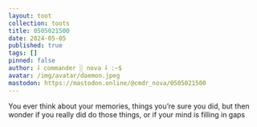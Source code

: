 ```yaml
---
layout: toot
collection: toots
title: 0505021500
date: 2024-05-05
published: true
tags: []
pinned: false
author: ⸸ commander ░ nova ⸸ :~$
avatar: /img/avatar/daemon.jpeg
mastodon: https://mastodon.online/@cmdr_nova/0505021500
---
```


You ever think about your memories, things you’re sure you did, but then wonder if you really did do those things, or if your mind is filling in gaps
